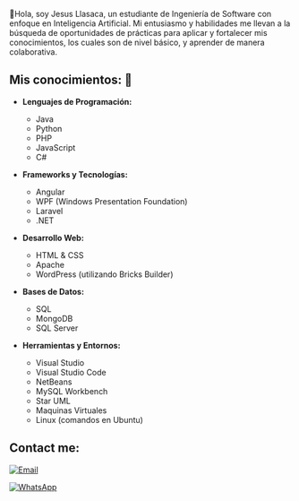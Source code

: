 👋Hola, soy Jesus Llasaca, un estudiante de Ingeniería de Software con enfoque en Inteligencia Artificial. Mi entusiasmo y habilidades me llevan a la búsqueda de oportunidades de prácticas para aplicar y fortalecer mis conocimientos, los cuales son de nivel básico, y aprender de manera colaborativa.

## Mis conocimientos: 📖
- **Lenguajes de Programación:**
  - Java
  - Python
  - PHP
  - JavaScript
  - C#
  
- **Frameworks y Tecnologías:**
  - Angular
  - WPF (Windows Presentation Foundation)
  - Laravel
  - .NET
  
- **Desarrollo Web:**
  - HTML & CSS
  - Apache
  - WordPress (utilizando Bricks Builder)
  
- **Bases de Datos:**
  - SQL
  - MongoDB
  - SQL Server
  
- **Herramientas y Entornos:**
  - Visual Studio
  - Visual Studio Code
  - NetBeans
  - MySQL Workbench
  - Star UML
  - Maquinas Virtuales
  - Linux (comandos en Ubuntu)

## Contact me:

[![Email](https://img.shields.io/badge/Email-Gmail-red?style=for-the-badge&logo=gmail&logoColor=white)](mailto:jesusllasaca289@gmail.com)

[![WhatsApp](https://img.shields.io/badge/WhatsApp-Click%20to%20Chat-25d366?style=for-the-badge&logo=whatsapp&logoColor=white)](https://wa.me/+51995475985)


